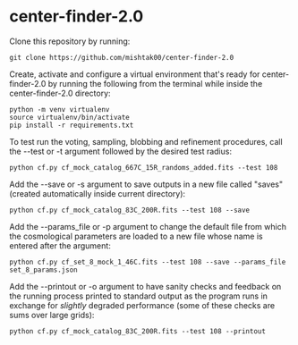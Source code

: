 # center-finder-2.0

Clone this repository by running:
```
git clone https://github.com/mishtak00/center-finder-2.0
```

Create, activate and configure a virtual environment that's ready for center-finder-2.0 by running the following from the terminal while inside the center-finder-2.0 directory:
```
python -m venv virtualenv
source virtualenv/bin/activate
pip install -r requirements.txt
```

To test run the voting, sampling, blobbing and refinement procedures, call the --test or -t argument followed by the desired test radius:
```
python cf.py cf_mock_catalog_667C_15R_randoms_added.fits --test 108
```

Add the --save or -s argument to save outputs in a new file called "saves" (created automatically inside current directory):
```
python cf.py cf_mock_catalog_83C_200R.fits --test 108 --save
```

Add the --params_file or -p argument to change the default file from which the cosmological parameters are loaded to a new file whose name is entered after the argument:
```
python cf.py cf_set_8_mock_1_46C.fits --test 108 --save --params_file set_8_params.json
```

Add the --printout or -o argument to have sanity checks and feedback on the running process printed to standard output as the program runs in exchange for *slightly* degraded performance (some of these checks are sums over large grids):
```
python cf.py cf_mock_catalog_83C_200R.fits --test 108 --printout
```
